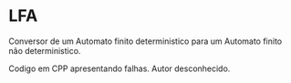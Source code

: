 
# LFA

Conversor de um Automato finito deterministico para um Automato finito não deterministico.

Codigo em CPP apresentando falhas. Autor desconhecido.
